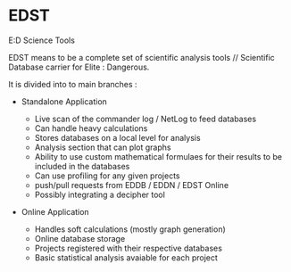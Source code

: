 # EDST
E:D Science Tools

EDST means to be a complete set of scientific analysis tools // Scientific Database carrier for Elite : Dangerous.

It is divided into to main branches :

- Standalone Application
  - Live scan of the commander log / NetLog to feed databases
  - Can handle heavy calculations
  - Stores databases on a local level for analysis
  - Analysis section that can plot graphs
  - Ability to use custom mathematical formulaes for their results to be included in the databases
  - Can use profiling for any given projects
  - push/pull requests from EDDB / EDDN / EDST Online
  - Possibly integrating a decipher tool
  
- Online Application
  - Handles soft calculations (mostly graph generation)
  - Online database storage
  - Projects registered with their respective databases
  - Basic statistical analysis avaiable for each project
  

